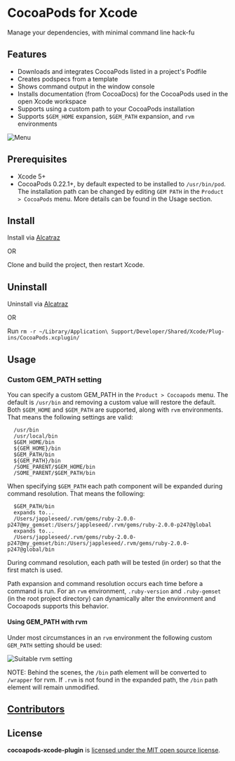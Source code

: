 # CocoaPods for Xcode

Manage your dependencies, with minimal command line hack-fu

## Features

- Downloads and integrates CocoaPods listed in a project's Podfile
- Creates podspecs from a template
- Shows command output in the window console
- Installs documentation (from CocoaDocs) for the CocoaPods used in the open Xcode workspace
- Supports using a custom path to your CocoaPods installation
- Supports `$GEM_HOME` expansion, `$GEM_PATH` expansion, and `rvm` environments

![Menu](https://raw.githubusercontent.com/xiongcaichang/cocoapods-xcode-plugin/master/menu.png)


## Prerequisites

- Xcode 5+
- CocoaPods 0.22.1+, by default expected to be installed to `/usr/bin/pod`. The installation path can be changed by editing `GEM PATH` in the `Product > CocoaPods` menu. More details can be found in the Usage section.


## Install

Install via [Alcatraz](http://alcatraz.io/)

OR

Clone and build the project, then restart Xcode.

## Uninstall

Uninstall via [Alcatraz](http://alcatraz.io/)

OR

Run `rm -r ~/Library/Application\ Support/Developer/Shared/Xcode/Plug-ins/CocoaPods.xcplugin/`

## Usage

### Custom GEM_PATH setting

You can specify a custom GEM_PATH in the `Product > Cocoapods` menu. The default is `/usr/bin` and removing a custom value will restore the default. Both `$GEM_HOME` and `$GEM_PATH` are supported, along with `rvm` environments. That means the following settings are valid:

```
  /usr/bin
  /usr/local/bin
  $GEM_HOME/bin
  ${GEM_HOME}/bin
  $GEM_PATH/bin
  ${GEM_PATH}/bin
  /SOME_PARENT/$GEM_HOME/bin
  /SOME_PARENT/$GEM_PATH/bin
```

When specifying `$GEM_PATH` each path component will be expanded during command resolution. That means the following:

```
  $GEM_PATH/bin
  expands to...
  /Users/jappleseed/.rvm/gems/ruby-2.0.0-p247@my_gemset:/Users/jappleseed/.rvm/gems/ruby-2.0.0-p247@global
  expands to...
  /Users/jappleseed/.rvm/gems/ruby-2.0.0-p247@my_gemset/bin:/Users/jappleseed/.rvm/gems/ruby-2.0.0-p247@global/bin
```

During command resolution, each path will be tested (in order) so that the first match is used.

Path expansion and command resolution occurs each time before a command is run. For an `rvm` environment, `.ruby-version` and `.ruby-gemset` (in the root project directory) can dynamically alter the environment and Cocoapods supports this behavior.

#### Using GEM_PATH with rvm

Under most circumstances in an `rvm` environment the following custom `GEM_PATH` setting should be used:

![Suitable rvm setting](https://raw.githubusercontent.com/xiongcaichang/cocoapods-xcode-plugin/master/menu_rvm.png)

NOTE: Behind the scenes, the `/bin` path element will be converted to `/wrapper` for rvm. If `.rvm` is not found in the expanded path, the `/bin` path element will remain unmodified.

## [Contributors](https://github.com/kattrali/cocoapods-xcode-plugin/graphs/contributors)

## License

**cocoapods-xcode-plugin** is [licensed under the MIT open source license](https://github.com/kattrali/cocoapods-xcode-plugin/blob/master/LICENSE).
